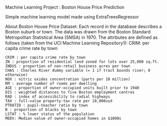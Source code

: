Machine Learning Project : Boston House Price Prediction

Simple machine learning model made using ExtraTreesRegressor

About Boston House Price Dataset:
Each record in the database describes a Boston suburb or town. The data was drawn from the Boston Standard Metropolitan Statistical Area (SMSA) in 1970. The attributes are deﬁned as follows (taken from the UCI Machine Learning Repository1): CRIM: per capita crime rate by town

```
CRIM : per capita crime rate by town
ZN : proportion of residential land zoned for lots over 25,000 sq.ft.
INDUS : proportion of non-retail business acres per town
CHAS : Charles River dummy variable (= 1 if tract bounds river; 0 otherwise)
NOX : nitric oxides concentration (parts per 10 million)
RM : average number of rooms per dwelling
AGE : proportion of owner-occupied units built prior to 1940
DIS : weighted distances to five Boston employment centres
RAD : index of accessibility to radial highways
TAX : full-value property-tax rate per 10,000usd
PTRATIO : pupil-teacher ratio by town
B : proportion of blacks by town
LSTAT : % lower status of the population
MEDV: Median value of owner-occupied homes in $1000s
```
